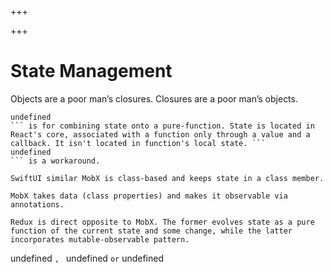 
+++

+++
# State Management

Objects are a poor man’s closures. Closures are a poor man’s objects.

```
undefined
``` is for combining state onto a pure-function. State is located in React's core, associated with a function only through a value and a callback. It isn't located in function's local state. ```
undefined
``` is a workaround.

SwiftUI similar MobX is class-based and keeps state in a class member.

MobX takes data (class properties) and makes it observable via annotations.

Redux is direct opposite to MobX. The former evolves state as a pure function of the current state and some change, while the latter incorporates mutable-observable pattern.

```
undefined
```, ```
undefined
``` or ```
undefined
``` are conceptually similar. All provide an observable value from the void along with methods of updating that observable.

